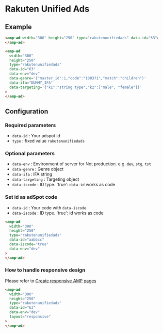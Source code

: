 <!---
Copyright 2020 The AMP HTML Authors. All Rights Reserved.

Licensed under the Apache License, Version 2.0 (the "License");
you may not use this file except in compliance with the License.
You may obtain a copy of the License at

  http://www.apache.org/licenses/LICENSE-2.0

Unless required by applicable law or agreed to in writing, software
distributed under the License is distributed on an "AS-IS" BASIS,
WITHOUT WARRANTIES OR CONDITIONS OF ANY KIND, either express or implied.
See the License for the specific language governing permissions and
limitations under the License.
-->

# Rakuten Unified Ads

## Example

```html
<amp-ad width="300" height="250" type="rakutenunifiedads" data-id="63">
</amp-ad>
```

```html
<amp-ad
  width="300"
  height="250"
  type="rakutenunifiedads"
  data-id="63"
  data-env="dev"
  data-genre='{"master_id":1,"code":"100371","match":"children"}'
  data-ifa="DUMMY_IFA"
  data-targeting='{"k1":"string type","k2":["male", "female"]}'
>
</amp-ad>
```

## Configuration

### Required parameters

- `data-id` : Your adspot id
- `type` : fixed value `rakutenunifiedads`

### Optional parameters

- `data-env` : Environment of server for Not production. e.g. `dev`, `stg`, `tst`
- `data-genre` : Genre object
- `data-ifa` : IFA string
- `data-targeting` : Targeting object
- `data-iscode` : ID type. 'true': `data-id` works as code

### Set id as adSpot code

- `data-id` : Your code with `data-iscode`
- `data-iscode` : ID type. 'true': id works as code

```html
<amp-ad
  width="300"
  height="250"
  type="rakutenunifiedads"
  data-id="aabbcc"
  data-iscode="true"
  data-env="dev"
>
</amp-ad>
```

### How to handle responsive design

Please refer to [Create responsive AMP pages](https://amp.dev/documentation/guides-and-tutorials/develop/style_and_layout/responsive_design/)

```html
<amp-ad
  width="300"
  height="250"
  type="rakutenunifiedads"
  data-id="63"
  data-env="dev"
  layout="responsive"
>
</amp-ad>
```
